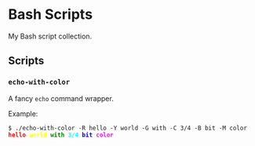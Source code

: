 # Bash Scripts

My Bash script collection.

## Scripts

### `echo-with-color`

A fancy `echo` command wrapper.

Example:

<pre><code>$ ./echo-with-color -R hello -Y world -G with -C 3/4 -B bit -M color
<span style="color:red;font-weight:bold">hello </span><span style="color:yellow;font-weight:bold">world </span><span style="color:green;font-weight:bold">with </span><span style="color:cyan;font-weight:bold">3/4 </span><span style="color:blue;font-weight:bold">bit </span><span style="color:magenta;font-weight:bold">color</span></code></pre>
